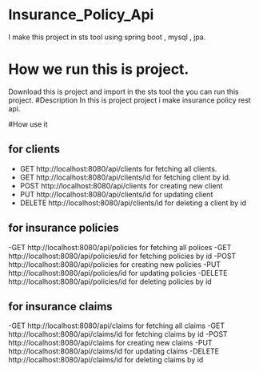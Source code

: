 # Insurance_Policy_Api
I make this project in sts tool using spring boot , mysql , jpa.
# How we run this is project.
Download this is project and import in the sts tool the you can run this project.
#Description
In this is project project  i make insurance policy rest api.

#How use it 
## for clients
- GET http://localhost:8080/api/clients         for fetching all clients.
- GET http://localhost:8080/api/clients/id       for fetching client by id.
- POST http://localhost:8080/api/clients             for creating new client
- PUT   http://localhost:8080/api/clients/id          for updating client
- DELETE  http://localhost:8080/api/clients/id       for deleting a client by id

## for insurance policies
-GET http://localhost:8080/api/policies         for fetching all polices
-GET  http://localhost:8080/api/policies/id    for fetching policies by id
-POST  http://localhost:8080/api/policies     for creating new policies
-PUT   http://localhost:8080/api/policies/id   for updating policies
-DELETE   http://localhost:8080/api/policies/id    for deleting policies by id

## for insurance claims
-GET http://localhost:8080/api/claims         for fetching all claims
-GET  http://localhost:8080/api/claims/id   for fetching claims by id
-POST  http://localhost:8080/api/claims     for creating new claims
-PUT   http://localhost:8080/api/claims/id   for updating claims
-DELETE  http://localhost:8080/api/claims/id   for deleting claims by id



